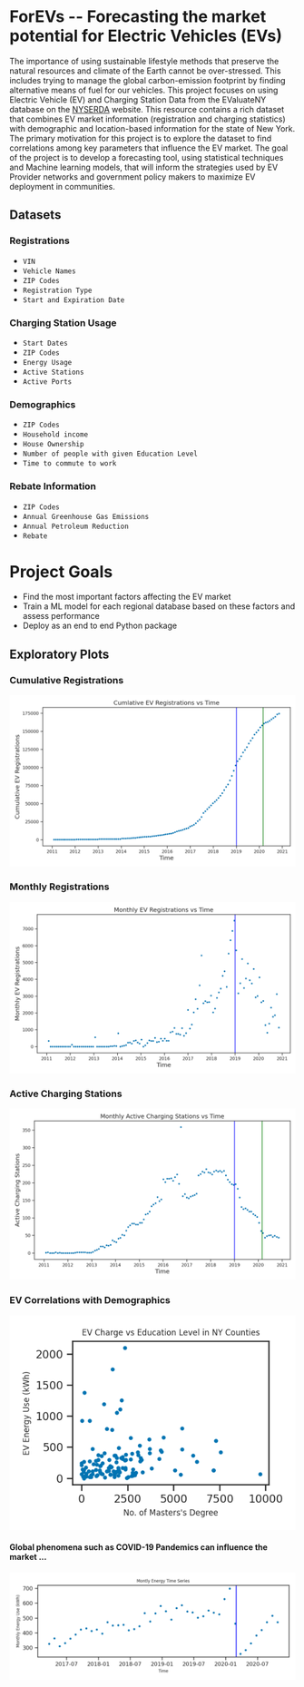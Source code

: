 # ForEVs -- Forecasting the market potential for Electric Vehicles (EVs)
The importance of using sustainable lifestyle methods that preserve the natural resources and climate of the Earth cannot be over-stressed. 
This includes trying to manage the global carbon-emission footprint by finding alternative means of fuel for our vehicles. 
This project focuses on using Electric Vehicle (EV) and Charging Station Data from the EValuateNY database on the [NYSERDA](https://www.nyserda.ny.gov/all-programs/programs/chargeny/support-electric/data-on-electric-vehicles-and-charging-stations) website. 
This resource contains a rich dataset that combines EV market information (registration and charging statistics) with demographic and location-based information for the state of New York. 
The primary motivation for this project is to explore the dataset to find correlations among key parameters that influence the EV market.
The goal of the project is to develop a forecasting tool, using statistical techniques and Machine learning models, that will inform the strategies used by EV Provider networks and government policy makers to maximize EV deployment in communities.

## Datasets
### Registrations
* `VIN`
* `Vehicle Names`
* `ZIP Codes`
* `Registration Type`
* `Start and Expiration Date`

### Charging Station Usage
* `Start Dates`
* `ZIP Codes`
* `Energy Usage`
* `Active Stations`
* `Active Ports`

### Demographics
* `ZIP Codes`
* `Household income`
* `House Ownership`
* `Number of people with given Education Level`
* `Time to commute to work`

### Rebate Information
* `ZIP Codes`
* `Annual Greenhouse Gas Emissions`
* `Annual Petroleum Reduction`
* `Rebate`

# Project Goals
* Find the most important factors affecting the EV market
* Train a ML model for each regional database based on these factors and assess performance
* Deploy as an end to end Python package

## Exploratory Plots
### Cumulative Registrations
![](https://github.com/sidmohite/tdi_capstone_project/blob/main/plots/cumulative_regs_time.png)

### Monthly Registrations
![](https://github.com/sidmohite/tdi_capstone_project/blob/main/plots/monthly_regs_time.png)

### Active Charging Stations
![](https://github.com/sidmohite/tdi_capstone_project/blob/main/plots/charging_stations_time.png)

### EV Correlations with Demographics
![](https://github.com/sidmohite/tdi_capstone_project/blob/main/plots/EV_Charge_vs_Education.png)

#### Global phenomena such as COVID-19 Pandemics can influence the market ...
![](https://github.com/sidmohite/tdi_capstone_project/blob/main/plots/Energy_time_series.png)
